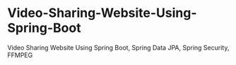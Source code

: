 # Video-Sharing-Website-Using-Spring-Boot
Video Sharing Website Using Spring Boot, Spring Data JPA, Spring Security, FFMPEG
